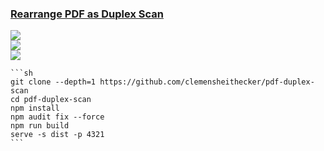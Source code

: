 ### [Rearrange PDF as Duplex Scan](https://github.com/clemensheithecker/pdf-duplex-scan)

![](https://img.shields.io/github/license/clemensheithecker/pdf-duplex-scan?style=flat-square)<br />
[![](https://img.shields.io/github/last-commit/scillidan/pdf-duplex-scan/main?label=last%20commit%20(fork)&style=flat-square)](https://github.com/scillidan/pdf-duplex-scan)<br />
![](https://img.shields.io/badge/Vercel-black?style=flat&logo=Vercel&logoColor=white)

````{tab} From source
```sh
git clone --depth=1 https://github.com/clemensheithecker/pdf-duplex-scan
cd pdf-duplex-scan
npm install
npm audit fix --force
npm run build
serve -s dist -p 4321
```
````